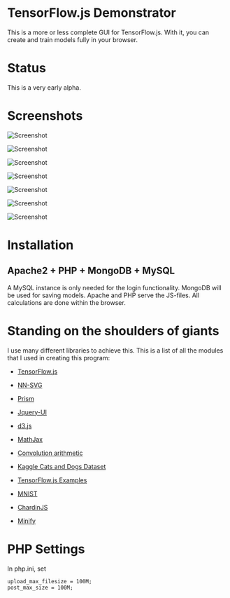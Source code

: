 # TensorFlow.js Demonstrator

This is a more or less complete GUI for TensorFlow.js. With it, you can create and train models
fully in your browser.

# Status

This is a very early alpha.

# Screenshots

![Screenshot](screen0.png "Visualization at the start page")

![Screenshot](screen1.png "Math visualization of the network")

![Screenshot](screen2.png "Yet another visualization at the start page")

![Screenshot](screen4.png "Training")

![Screenshot](screen5.png "Predict mode")

![Screenshot](screen3.png "Dark mode")

![Screenshot](screen6.png "Maximally activated neurons")


# Installation

## Apache2 + PHP + MongoDB + MySQL

A MySQL instance is only needed for the login functionality. MongoDB will be used for saving
models. Apache and PHP serve the JS-files. All calculations are done within the browser.

# Standing on the shoulders of giants

I use many different libraries to achieve this. This is a list of all the modules that I used
in creating this program:

[comment]: <> (BeginSources)

- [TensorFlow.js](https://www.tensorflow.org/js)

- [NN-SVG](http://alexlenail.me/NN-SVG/LeNet.html)

- [Prism](https://prismjs.com/)

- [Jquery-UI](https://jqueryui.com/)

- [d3.js](https://d3js.org/)

- [MathJax](https://www.mathjax.org/)

- [Convolution arithmetic](https://github.com/vdumoulin/conv_arithmetic)

- [Kaggle Cats and Dogs Dataset](https://www.microsoft.com/en-us/download/details.aspx?id=54765)

- [TensorFlow.js Examples](https://github.com/tensorflow/tfjs-examples/tree/master/visualize-convnet)

- [MNIST](http://yann.lecun.com/exdb/mnist/)

- [ChardinJS](https://heelhook.github.io/chardin.js/sequential.html)

- [Minify](https://github.com/matthiasmullie/minify.git)

[comment]: <> (EndSources)

# PHP Settings

In php.ini, set

```
upload_max_filesize = 100M;
post_max_size = 100M;
```
